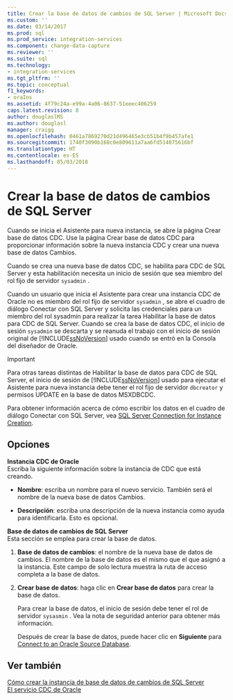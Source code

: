 ```yaml
---
title: Crear la base de datos de cambios de SQL Server | Microsoft Docs
ms.custom: ''
ms.date: 03/14/2017
ms.prod: sql
ms.prod_service: integration-services
ms.component: change-data-capture
ms.reviewer: ''
ms.suite: sql
ms.technology:
- integration-services
ms.tgt_pltfrm: ''
ms.topic: conceptual
f1_keywords:
- oraIns
ms.assetid: 4f79c24a-e99a-4a06-8637-51eeec406259
caps.latest.revision: 8
author: douglaslMS
ms.author: douglasl
manager: craigg
ms.openlocfilehash: 0461a7869270d21d496465e3cb51b4f9b457afe1
ms.sourcegitcommit: 1740f3090b168c0e809611a7aa6fd514075616bf
ms.translationtype: HT
ms.contentlocale: es-ES
ms.lasthandoff: 05/03/2018
---
```

# <a name="create-the-sql-server-change-database"></a>Crear la base de datos de cambios de SQL Server
  Cuando se inicia el Asistente para nueva instancia, se abre la página Crear base de datos CDC. Use la página Crear base de datos CDC para proporcionar información sobre la nueva instancia CDC y crear una nueva base de datos Cambios.  
  
 Cuando se crea una nueva base de datos CDC, se habilita para CDC de SQL Server y esta habilitación necesita un inicio de sesión que sea miembro del rol fijo de servidor `sysadmin` .  
  
 Cuando un usuario que inicia el Asistente para crear una instancia CDC de Oracle no es miembro del rol fijo de servidor `sysadmin` , se abre el cuadro de diálogo Conectar con SQL Server y solicita las credenciales para un miembro del rol sysadmin para realizar la tarea Habilitar la base de datos para CDC de SQL Server. Cuando se crea la base de datos CDC, el inicio de sesión `sysadmin` se descarta y se reanuda el trabajo con el inicio de sesión original de [!INCLUDE[ssNoVersion](../../includes/ssnoversion-md.md)] usado cuando se entró en la Consola del diseñador de Oracle.  
  
> [!IMPORTANT]  
>  Para otras tareas distintas de Habilitar la base de datos para CDC de SQL Server, el inicio de sesión de [!INCLUDE[ssNoVersion](../../includes/ssnoversion-md.md)] usado para ejecutar el Asistente para nueva instancia debe tener el rol fijo de servidor `dbcreator` y permisos UPDATE en la base de datos MSXDBCDC.  
  
 Para obtener información acerca de cómo escribir los datos en el cuadro de diálogo Conectar con SQL Server, vea [SQL Server Connection for Instance Creation](../../integration-services/change-data-capture/sql-server-connection-for-instance-creation.md).  
  
## <a name="options"></a>Opciones  
 **Instancia CDC de Oracle**  
 Escriba la siguiente información sobre la instancia de CDC que está creando.  
  
-   **Nombre**: escriba un nombre para el nuevo servicio. También será el nombre de la nueva base de datos Cambios.  
  
-   **Descripción**: escriba una descripción de la nueva instancia como ayuda para identificarla. Esto es opcional.  
  
 **Base de datos de cambios de SQL Server**  
 Esta sección se emplea para crear la base de datos.  
  
1.  **Base de datos de cambios**: el nombre de la nueva base de datos de cambios. El nombre de la base de datos es el mismo que el que asignó a la instancia. Este campo de solo lectura muestra la ruta de acceso completa a la base de datos.  
  
2.  **Crear base de datos**: haga clic en **Crear base de datos** para crear la base de datos.  
  
     Para crear la base de datos, el inicio de sesión debe tener el rol de servidor `sysasmin` . Vea la nota de seguridad anterior para obtener más información.  
  
     Después de crear la base de datos, puede hacer clic en **Siguiente** para [Connect to an Oracle Source Database](../../integration-services/change-data-capture/connect-to-an-oracle-source-database.md).  
  
## <a name="see-also"></a>Ver también  
 [Cómo crear la instancia de base de datos de cambios de SQL Server](../../integration-services/change-data-capture/how-to-create-the-sql-server-change-database-instance.md)   
 [El servicio CDC de Oracle](../../integration-services/change-data-capture/the-oracle-cdc-service.md)  
  
  
